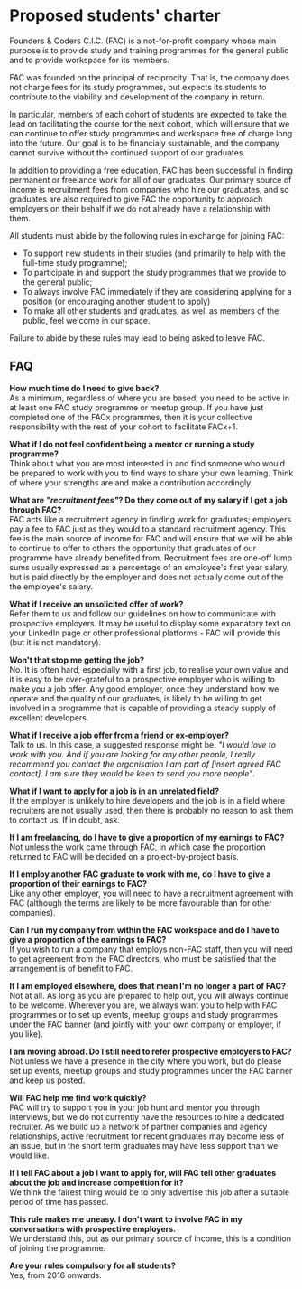 # Proposed students' charter

Founders & Coders C.I.C. (FAC)  is a not-for-profit company whose main purpose is to provide study and training programmes for the general public and to provide workspace for its members.

FAC was founded on the principal of reciprocity. That is, the company does not charge fees for its study programmes, but expects its students to contribute to the viability and development of the company in return.

In particular, members of each cohort of students are expected to take the lead on facilitating the course for the next cohort, which will ensure that we can continue to offer study programmes and workspace free of charge long into the future. Our goal is to be financialy sustainable, and the company cannot survive without the continued support of our graduates.

In addition to providing a free education, FAC has been successful in finding permanent or freelance work for all of our graduates. Our primary source of income is recruitment fees from companies who hire our graduates, and so graduates are also required to give FAC the opportunity to approach employers on their behalf if we do not already have a relationship with them.

All students must abide by the following rules in exchange for joining FAC:

+ To support new students in their studies (and primarily to help with the full-time study programme); 
+ To participate in and support the study programmes that we provide to the general public;
+ To always involve FAC immediately if they are considering applying for a position (or encouraging another student to apply)
+ To make all other students and graduates, as well as members of the public, feel welcome in our space.

Failure to abide by these rules may lead to being asked to leave FAC.

## FAQ

**How much time do I need to give back?**    
As a minimum, regardless of where you are based, you need to be active in at least one FAC study programme or meetup group. If you have just completed one of the FACx programmes, then it is your collective responsibility with the rest of your cohort to facilitate FACx+1.

**What if I do not feel confident being a mentor or running a study programme?**    
Think about what you are most interested in and find someone who would be prepared to work with you to find ways to share your own learning. Think of where your strengths are and make a contribution accordingly.

**What are *"recruitment fees"*? Do they come out of my salary if I get a job through FAC?**    
FAC acts like a recruitment agency in finding work for graduates; employers pay a fee to FAC just as they would to a standard recruitment agency. This fee is the main source of income for FAC and will ensure that we will be able to continue to offer to others the opportunity that graduates of our programme have already benefited from. Recruitment fees are one-off lump sums usually expressed as a percentage of an employee's first year salary, but is paid directly by the employer and does not actually come out of the the employee's salary. 

**What if I receive an unsolicited offer of work?**    
Refer them to us and follow our guidelines on how to communicate with prospective employers. It may be useful to display some expanatory text on your LinkedIn page or other professional platforms - FAC will provide this (but it is not mandatory).

**Won't that stop me getting the job?**    
No. It is often hard, especially with a first job, to realise your own value and it is easy to be over-grateful to a prospective employer who is willing to make you a job offer. Any good employer, once they understand how we operate and the quality of our graduates, is likely to be willing to get involved in a programme that is capable of providing a steady supply of excellent developers. 

**What if I receive a job offer from a friend or ex-employer?**    
Talk to us. In this case, a suggested response might be:  *"I would love to work with you. And if you are looking for any other people, I really recommend you contact the organisation I am part of [insert agreed FAC contact]. I am sure they would be keen to send you more people"*.

**What if I want to apply for a job is in an unrelated field?**    
If the employer is unlikely to hire developers and the job is in a field where recruiters are not usually used, then there is probably no reason to ask them to contact us. If in doubt, ask.

**If I am freelancing, do I have to give a proportion of my earnings to FAC?**    
Not unless the work came through FAC, in which case the proportion returned to FAC will be decided on a project-by-project basis.

**If I employ another FAC graduate to work with me, do I have to give a proportion of their earnings to FAC?**    
Like any other employer, you will need to have a recruitment agreement with FAC (although the terms are likely to be more favourable than for other companies).

**Can I run my company from within the FAC workspace and do I have to give a proportion of the earnings to FAC?**    
If you wish to run a company that employs non-FAC staff, then you will need to get agreement from the FAC directors, who must be satisfied that the arrangement is of benefit to FAC. 

**If I am employed elsewhere, does that mean I'm no longer a part of FAC?**    
Not at all. As long as you are prepared to help out, you will always continue to be welcome. Wherever you are, we always want you to help with FAC programmes or to set up events, meetup groups and study programmes under the FAC banner (and jointly with your own company or employer, if you like).

**I am moving abroad. Do I still need to refer prospective employers to FAC?**    
Not unless we have a presence in the city where you work, but do please set up events, meetup groups and study programmes under the FAC banner and keep us posted.

**Will FAC help me find work quickly?**    
FAC will try to support you in your job hunt and mentor you through interviews, but we do not currently have the resources to hire a dedicated recruiter. As we build up a network of partner companies and agency relationships, active recruitment for recent graduates may become less of an issue, but in the short term graduates may have less support than we would like.

**If I tell FAC about a job I want to apply for, will FAC tell other graduates about the job and increase competition for it?**  
We think the fairest thing would be to only advertise this job after a suitable period of time has passed. 

**This rule makes me uneasy. I don't want to involve FAC in my conversations with prospective employers.**    
We understand this, but as our primary source of income, this is a condition of joining the programme.

**Are your rules compulsory for all students?**    
Yes, from 2016 onwards.

